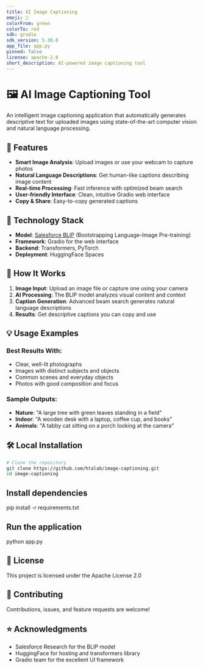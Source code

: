 ```yaml
---
title: AI Image Captioning
emoji: 📸
colorFrom: green
colorTo: red
sdk: gradio
sdk_version: 5.38.0
app_file: app.py
pinned: false
license: apache-2.0
short_description: AI-powered image captioning tool
---
```


# 🖼️ AI Image Captioning Tool

An intelligent image captioning application that automatically generates descriptive text for uploaded images using state-of-the-art computer vision and natural language processing.

## 🚀 Features

- **Smart Image Analysis**: Upload images or use your webcam to capture photos
- **Natural Language Descriptions**: Get human-like captions describing image content
- **Real-time Processing**: Fast inference with optimized beam search
- **User-friendly Interface**: Clean, intuitive Gradio web interface
- **Copy & Share**: Easy-to-copy generated captions

## 🔧 Technology Stack

- **Model**: [Salesforce BLIP](https://huggingface.co/Salesforce/blip-image-captioning-base) (Bootstrapping Language-Image Pre-training)
- **Framework**: Gradio for the web interface
- **Backend**: Transformers, PyTorch
- **Deployment**: HuggingFace Spaces

## 🎯 How It Works

1. **Image Input**: Upload an image file or capture one using your camera
2. **AI Processing**: The BLIP model analyzes visual content and context
3. **Caption Generation**: Advanced beam search generates natural language descriptions
4. **Results**: Get descriptive captions you can copy and use

## 💡 Usage Examples

### Best Results With:
- Clear, well-lit photographs
- Images with distinct subjects and objects
- Common scenes and everyday objects
- Photos with good composition and focus

### Sample Outputs:
- **Nature**: "A large tree with green leaves standing in a field"
- **Indoor**: "A wooden desk with a laptop, coffee cup, and books"
- **Animals**: "A tabby cat sitting on a porch looking at the camera"

## 🛠️ Local Installation

```bash
# Clone the repository
git clone https://github.com/htalab/image-captioning.git
cd image-captioning
```

## Install dependencies
pip install -r requirements.txt

## Run the application
python app.py

## 📄 License
This project is licensed under the Apache License 2.0

## 🤝 Contributing
Contributions, issues, and feature requests are welcome!

## ⭐ Acknowledgments
- Salesforce Research for the BLIP model
- HuggingFace for hosting and transformers library
- Gradio team for the excellent UI framework

